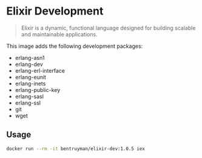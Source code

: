 # Elixir Development

> Elixir is a dynamic, functional language designed for
> building scalable and maintainable applications.

This image adds the following development packages:

- erlang-asn1
- erlang-dev
- erlang-erl-interface
- erlang-eunit
- erlang-inets
- erlang-public-key
- erlang-sasl
- erlang-ssl
- git
- wget

## Usage

```sh
docker run --rm -it bentruyman/elixir-dev:1.0.5 iex
```
